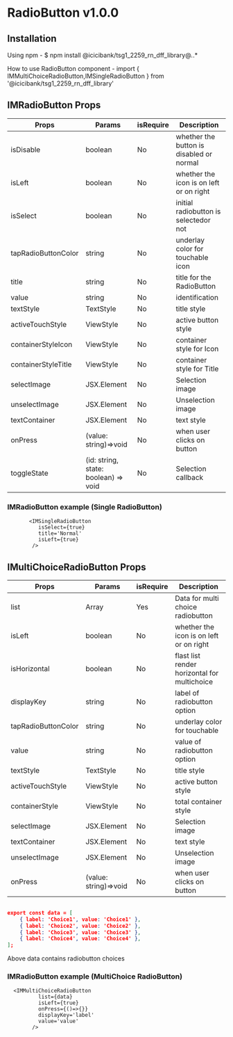 # RadioButton v1.0.0

## Installation

Using npm -
$ npm install @icicibank/tsg1_2259_rn_dff_library@*.*.*

How to use RadioButton component -
import { IMMultiChoiceRadioButton,IMSingleRadioButton } from '@icicibank/tsg1_2259_rn_dff_library'

## IMRadioButton Props

| Props               | Params                               | isRequire | Description                                |
| ------------------- | ------------------------------------ | --------- | ------------------------------------------ |
| isDisable           | boolean                              | No        | whether the button is disabled or normal   |
| isLeft              | boolean                              | No        | whether the icon is on left or on right    |
| isSelect            | boolean                              | No        | initial radiobutton is selectedor not      |
| tapRadioButtonColor | string                               | No        | underlay color for touchable icon          |
| title               | string                               | No        | title for the RadioButton                  |
| value               | string                               | No        | identification                             |
| textStyle           | TextStyle                            | No        | title style                                |
| activeTouchStyle    | ViewStyle                            | No        | active button style                        |
| containerStyleIcon  | ViewStyle                            | No        | container style for Icon                   |
| containerStyleTitle | ViewStyle                            | No        | container style for Title                  |
| selectImage         | JSX.Element                          | No        | Selection image                            |
| unselectImage       | JSX.Element                          | No        | Unselection image                          |
| textContainer       | JSX.Element                          | No        | text style                                 |
| onPress             | (value: string)=>void                | No        | when user clicks on button                 |
| toggleState         | (id: string, state: boolean) => void | No        | Selection callback                         |

### IMRadioButton example (Single RadioButton)

```JSX
       <IMSingleRadioButton
          isSelect={true}
          title='Normal'
          isLeft={true}
        />
```

## IMultiChoiceRadioButton Props

| Props               | Params                | isRequire | Description                             |
| ------------------- | --------------------- | --------- | --------------------------------------- |
| list                | Array                 | Yes       | Data for multi choice radiobutton       |
| isLeft              | boolean               | No        | whether the icon is on left or on right |
| isHorizontal        | boolean               | No        | flast list render horizontal for multichoice |
| displayKey          | string                | No        | label of radiobutton option             |
| tapRadioButtonColor | string                | No        | underlay color for touchable            |
| value               | string                | No        | value of radiobutton option             |
| textStyle           | TextStyle             | No        | title style                             |
| activeTouchStyle    | ViewStyle             | No        | active button style                     |
| containerStyle      | ViewStyle             | No        | total container style                   |
| selectImage         | JSX.Element           | No        | Selection image                         |
| textContainer       | JSX.Element           | No        | text style                              |
| unselectImage       | JSX.Element           | No        | Unselection image                       |
| onPress             | (value: string)=>void | No        | when user clicks on button              |

```JSON

export const data = [
    { label: 'Choice1', value: 'Choice1' },
    { label: 'Choice2', value: 'Choice2' },
    { label: 'Choice3', value: 'Choice3' },
    { label: 'Choice4', value: 'Choice4' },
];

```
Above data contains radiobutton choices

### IMRadioButton example (MultiChoice RadioButton)

```JSX
  <IMMultiChoiceRadioButton
          list={data}
          isLeft={true}
          onPress={()=>{}}
          displayKey='label'
          value='value'
        />

```
